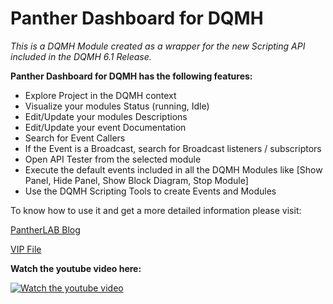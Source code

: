 # Panther Dashboard for DQMH

_This is a DQMH Module created as a wrapper for the new Scripting API included in the DQMH 6.1 Release._

**Panther Dashboard for DQMH has the following features:**
<ul>
<li>Explore Project in the DQMH context</li>
<li>Visualize your modules Status (running, Idle)</li>
<li>Edit/Update your modules Descriptions</li>
<li>Edit/Update your event Documentation</li>
<li>Search for Event Callers</li>
<li>If the Event is a Broadcast, search for Broadcast listeners / subscriptors</li>
<li>Open API Tester from the selected module</li>
<li>Execute the default events included in all the DQMH Modules like [Show Panel, Hide Panel, Show Block Diagram, Stop Module]</li>
<li>Use the DQMH Scripting Tools to create Events and Modules</li>
</ul>


 To know how to use it and get a more detailed information please visit:
 
 
 [PantherLAB Blog](https://pantherlab.com.mx/2022/06/06/panther-dashboard-for-dqmh/)
 
 
 [VIP File](https://github.com/PantherLAB/PantherDashboard/blob/main/VIP/pantherlab_lib_panther_dashboard-1.7.0.9.vip)
 
 **Watch the youtube video here:**
 
 [![Watch the youtube video](https://pantherlab.com.mx/wp-content/uploads/2022/07/youtube-logo-icone.png)](https://youtu.be/j4ikJDI-T5Q)

